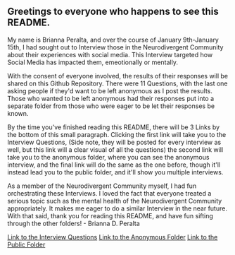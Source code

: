 ## Greetings to everyone who happens to see this README.

My name is Brianna Peralta, and over the course of January 9th-January 15th, I had sought out to Interview those in the Neurodivergent Community about their experiences with social media. This Interview targeted how Social Media has impacted them, emeotionally or mentally.

With the consent of everyone involved, the results of their responses will be shared on this Github Repository. There were 11 Questions, with the last one asking people if they'd want to be left anonymous as I post the results. Those who wanted to be left anonymous had their responses put into a separate folder from those who were eager to be let their responses be known.

By the time you've finished reading this README, there will be 3 Links by the bottom of this small paragraph. Clicking the first link will take you to the Interview Questions, (Side note, they will be posted for every interview as well, but this link will a clear visual of all the questions) the second link will take you to the anonymous folder, where you can see the anonymous interview, and the final link will do the same as the one before, though it'll instead lead you to the public folder, and it'll show you multiple interviews.

As a member of the Neurodivergent Community myself, I had fun orchestrating these Interviews. I loved the fact that everyone treated a serious topic such as the mental health of the Neurodivergent Community appropriately. It makes me eager to do a similar Interview in the near future. With that said, thank you for reading this README, and have fun sifting through the other folders!
      - Brianna D. Peralta


[Link to the Interview Questions](interview-questions.md)
[Link to the Anonymous Folder](anonymous-files/anonymous-interview.txt)
[Link to the Public Folder](public-named-files/public-interviews.txt)
